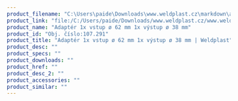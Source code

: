 ```yaml
---
product_filename: "C:\Users\paide\Downloads\www.weldplast.cz\markdown\adapter-1x-vstup-o-62-mm-1x-vystup-o-38-mm.md"
product_link: "file:/C:/Users/paide/Downloads/www.weldplast.cz/www.weldplast.cz/adapter-1x-vstup-o-62-mm-1x-vystup-o-38-mm"
product_name: "Adaptér 1x vstup ø 62 mm 1x výstup ø 38 mm"
product_id: "Obj. číslo:107.291"
product_title: "Adaptér 1x vstup ø 62 mm 1x výstup ø 38 mm | Weldplast"
product_desc: ""
product_specs: ""
product_downloads: ""
product_href: ""
product_desc_2: ""
product_accessories: ""
product_similar: ""
---
```

